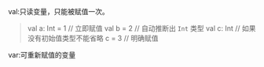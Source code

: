 val:只读变量，只能被赋值一次。

> val a: Int = 1  // 立即赋值
> val b = 2   // 自动推断出 `Int` 类型
> val c: Int  // 如果没有初始值类型不能省略
> c = 3       // 明确赋值

var:可重新赋值的变量